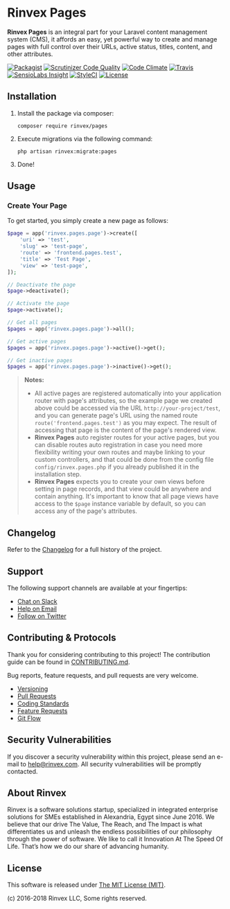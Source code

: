 # Rinvex Pages

**Rinvex Pages** is an integral part for your Laravel content management system (CMS), it affords an easy, yet powerful way to create and manage pages with full control over their URLs, active status, titles, content, and other attributes.

[![Packagist](https://img.shields.io/packagist/v/rinvex/pages.svg?label=Packagist&style=flat-square)](https://packagist.org/packages/rinvex/pages)
[![Scrutinizer Code Quality](https://img.shields.io/scrutinizer/g/rinvex/pages.svg?label=Scrutinizer&style=flat-square)](https://scrutinizer-ci.com/g/rinvex/pages/)
[![Code Climate](https://img.shields.io/codeclimate/github/rinvex/pages.svg?label=CodeClimate&style=flat-square)](https://codeclimate.com/github/rinvex/pages)
[![Travis](https://img.shields.io/travis/rinvex/pages.svg?label=TravisCI&style=flat-square)](https://travis-ci.org/rinvex/pages)
[![SensioLabs Insight](https://img.shields.io/sensiolabs/i/e87d27d0-0592-4f89-b224-01ed6cb51f82.svg?label=SensioLabs&style=flat-square)](https://insight.sensiolabs.com/projects/e87d27d0-0592-4f89-b224-01ed6cb51f82)
[![StyleCI](https://styleci.io/repos/98953486/shield)](https://styleci.io/repos/98953486)
[![License](https://img.shields.io/packagist/l/rinvex/pages.svg?label=License&style=flat-square)](https://github.com/rinvex/pages/blob/develop/LICENSE)


## Installation

1. Install the package via composer:
    ```shell
    composer require rinvex/pages
    ```

2. Execute migrations via the following command:
    ```
    php artisan rinvex:migrate:pages
    ```

3. Done!

## Usage

### Create Your Page

To get started, you simply create a new page as follows:

```php
$page = app('rinvex.pages.page')->create([
    'uri' => 'test',
    'slug' => 'test-page',
    'route' => 'frontend.pages.test',
    'title' => 'Test Page',
    'view' => 'test-page',
]);

// Deactivate the page
$page->deactivate();

// Activate the page
$page->activate();

// Get all pages
$pages = app('rinvex.pages.page')->all();

// Get active pages
$pages = app('rinvex.pages.page')->active()->get();

// Get inactive pages
$pages = app('rinvex.pages.page')->inactive()->get();
```

> **Notes:**
> - All active pages are registered automatically into your application router with page's attributes, so the example page we created above could be accessed via the URL `http://your-project/test`, and you can generate page's URL using the named route `route('frontend.pages.test')` as you may expect. The result of accessing that page is the content of the page's rendered view.
> - **Rinvex Pages** auto register routes for your active pages, but you can disable routes auto registration in case you need more flexibility writing your own routes and maybe linking to your custom controllers, and that could be done from the config file `config/rinvex.pages.php` if you already published it in the installation step.
> - **Rinvex Pages** expects you to create your own views before setting in page records, and that view could be anywhere and contain anything. It's important to know that all page views have access to the `$page` instance variable by default, so you can access any of the page's attributes.


## Changelog

Refer to the [Changelog](CHANGELOG.md) for a full history of the project.


## Support

The following support channels are available at your fingertips:

- [Chat on Slack](http://chat.rinvex.com)
- [Help on Email](mailto:help@rinvex.com)
- [Follow on Twitter](https://twitter.com/rinvex)


## Contributing & Protocols

Thank you for considering contributing to this project! The contribution guide can be found in [CONTRIBUTING.md](CONTRIBUTING.md).

Bug reports, feature requests, and pull requests are very welcome.

- [Versioning](CONTRIBUTING.md#versioning)
- [Pull Requests](CONTRIBUTING.md#pull-requests)
- [Coding Standards](CONTRIBUTING.md#coding-standards)
- [Feature Requests](CONTRIBUTING.md#feature-requests)
- [Git Flow](CONTRIBUTING.md#git-flow)


## Security Vulnerabilities

If you discover a security vulnerability within this project, please send an e-mail to [help@rinvex.com](help@rinvex.com). All security vulnerabilities will be promptly contacted.


## About Rinvex

Rinvex is a software solutions startup, specialized in integrated enterprise solutions for SMEs established in Alexandria, Egypt since June 2016. We believe that our drive The Value, The Reach, and The Impact is what differentiates us and unleash the endless possibilities of our philosophy through the power of software. We like to call it Innovation At The Speed Of Life. That’s how we do our share of advancing humanity.


## License

This software is released under [The MIT License (MIT)](LICENSE).

(c) 2016-2018 Rinvex LLC, Some rights reserved.
